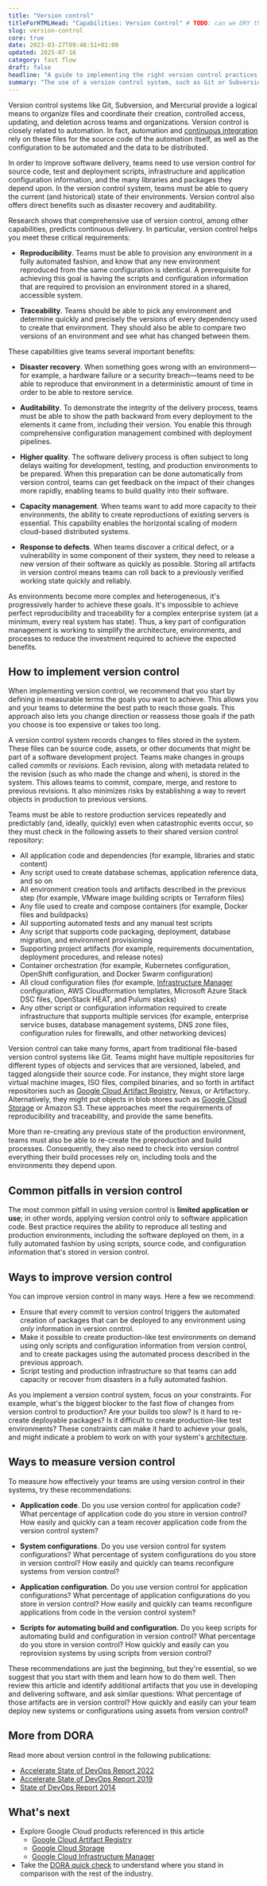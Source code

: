 ```yaml
---
title: "Version control"
titleForHTMLHead: "Capabilities: Version Control" # TODO: can we DRY this out?
slug: version-control
core: true
date: 2023-03-27T09:48:51+01:00
updated: 2025-07-16
category: fast flow
draft: false
headline: "A guide to implementing the right version control practices for reproducibility and traceability."
summary: "The use of a version control system, such as Git or Subversion, for all production artifacts, including application code, application configurations, system configurations, and scripts for automating build and configuration of environments."
---
```


Version control systems like Git, Subversion, and Mercurial provide a logical
means to organize files and coordinate their creation, controlled access,
updating, and deletion across teams and organizations. Version control is
closely related to automation. In fact, automation and
[continuous integration](/capabilities/continuous-integration) rely on these
files for the source code of the automation itself, as well as the
configuration to be automated and the data to be distributed.

In order to improve software delivery, teams need to use version control for
source code, test and deployment scripts, infrastructure and application
configuration information, and the many libraries and packages they depend upon.
In the version control system, teams must be able to query the current (and
historical) state of their environments. Version control also offers direct
benefits such as disaster recovery and auditability.

Research shows that comprehensive use of version control, among other
capabilities, predicts continuous delivery. In particular, version control helps
you meet these critical requirements:

* **Reproducibility**. Teams must be able to provision any environment in
    a fully automated fashion, and know that any new environment reproduced
    from the same configuration is identical. A prerequisite for achieving this
    goal is having the scripts and configuration information that are required
    to provision an environment stored in a shared, accessible system.

* **Traceability**. Teams should be able to pick any environment and
    determine quickly and precisely the versions of every dependency
    used to create that environment. They should also be able to compare two
    versions of an environment and see what has changed between them.

These capabilities give teams several important benefits:

* **Disaster recovery**. When something goes wrong with an
    environment—for example, a hardware failure or a security breach—teams need
    to be able to reproduce that environment in a deterministic amount of time
    in order to be able to restore service.

* **Auditability**. To demonstrate the integrity of the delivery process,
    teams must be able to show the path backward from every deployment to the
    elements it came from, including their version. You enable this through
    comprehensive configuration management combined with deployment pipelines.

* **Higher quality**. The software delivery process is often subject to
    long delays waiting for development, testing, and production environments
    to be prepared. When this preparation can be done automatically from
    version control, teams can get feedback on the impact of their changes more
    rapidly, enabling teams to build quality into their software.

* **Capacity management**. When teams want to add more capacity to their
    environments, the ability to create reproductions of existing servers is
    essential. This capability enables the horizontal scaling of modern
    cloud-based distributed systems.

* **Response to defects**. When teams discover a critical defect, or a
    vulnerability in some component of their system, they need to release a new
    version of their software as quickly as possible. Storing all artifacts in
    version control means teams can roll back to a previously verified working
    state quickly and reliably.

As environments become more complex and heterogeneous, it's progressively
harder to achieve these goals. It's impossible to achieve perfect
reproducibility and traceability for a complex enterprise
system (at a minimum, every real system has state). Thus, a key part
of configuration management is working to simplify the architecture,
environments, and processes to reduce the investment required to achieve the
expected benefits.

## How to implement version control

When implementing version control, we recommend that you start by defining in
measurable terms the goals you want to achieve. This allows you and your teams
to determine the best path to reach those goals. This approach also lets you
change direction or reassess those goals if the path you choose is too expensive
or takes too long.

A version control system records changes to files stored in the system. These
files can be source code, assets, or other documents that might be part of a
software development project. Teams make changes in groups called _commits_ or
_revisions_. Each revision, along with metadata related to the revision (such as
who made the change and when), is stored in the system. This allows teams to
commit, compare, merge, and restore to previous revisions. It also minimizes
risks by establishing a way to revert objects in production to previous
versions.

Teams must be able to restore production services repeatedly and predictably
(and, ideally, quickly) even when catastrophic events occur, so they must check
in the following assets to their shared version control repository:

* All application code and dependencies (for example, libraries and
    static content)
* Any script used to create database schemas, application reference data,
    and so on
* All environment creation tools and artifacts described in the
    previous step (for example, VMware image building scripts or
    Terraform files)
* Any file used to create and compose containers (for example, Docker
    files and buildpacks)
* All supporting automated tests and any manual test scripts
* Any script that supports code packaging, deployment, database migration,
    and environment provisioning
* Supporting project artifacts (for example, requirements documentation,
    deployment procedures, and release notes)
* Container orchestration (for example, Kubernetes configuration, OpenShift
    configuration, and Docker Swarm configuration)
* All cloud configuration files (for example,
    [Infrastructure Manager](https://cloud.google.com/infrastructure-manager/)
    configuration, AWS Cloudformation templates, Microsoft Azure Stack
    DSC files, OpenStack HEAT, and Pulumi stacks)
* Any other script or configuration information required to create
    infrastructure that supports multiple services (for example, enterprise
    service buses, database management systems, DNS zone files, configuration
    rules for firewalls, and other networking devices)

Version control can take many forms, apart from traditional file-based version
control systems like Git. Teams might have multiple repositories for different
types of objects and services that are versioned, labeled, and tagged alongside
their source code. For instance, they might store large virtual machine images,
ISO files, compiled binaries, and so forth in artifact repositories such as
[Google Cloud Artifact Registry](https://cloud.google.com/artifact-registry/),
Nexus, or Artifactory. Alternatively, they might put objects in blob stores such
as [Google Cloud Storage](https://cloud.google.com/storage) or Amazon S3. These
approaches meet the requirements of reproducibility and traceability, and
provide the same benefits.

More than re-creating any previous state of the production environment, teams
must also be able to re-create the preproduction and build processes.
Consequently, they also need to check into version control everything their
build processes rely on, including tools and the environments they depend upon.

## Common pitfalls in version control

The most common pitfall in using version control is **limited application or
use**; in other words,  applying version control only to software application
code. Best practice requires the ability to reproduce all testing and production
environments, including the software deployed on them, in a fully automated
fashion by using scripts, source code, and configuration information that's
stored in version control.

## Ways to improve version control

You can improve version control in many ways. Here a few we recommend:

* Ensure that every commit to version control triggers the automated
    creation of packages that can be deployed to any environment using *only*
    information in version control.
* Make it possible to create production-like test environments on demand
    using only scripts and configuration information from version control, and
    to create packages using the automated process described in
    the previous approach.
* Script testing and production infrastructure so that teams can add
    capacity or recover from disasters in a fully automated fashion.

As you implement a version control system, focus on your constraints. For
example, what's the biggest blocker to the fast flow of changes from version
control to production? Are your builds too slow? Is it hard to re-create
deployable packages? Is it difficult to create production-like test
environments? These constraints can make it hard to achieve your goals, and
might indicate a problem to work on with your system's
[architecture](/capabilities/loosely-coupled-teams).

## Ways to measure version control

To measure how effectively your teams are using version control in their
systems, try these recommendations:

* **Application code**. Do you use version control for application code?
    What percentage of application code do you store in version control? How
    easily and quickly can a team recover application code from the version
    control system?

* **System configurations**. Do you use version control for system
    configurations? What percentage of system configurations do you store in
    version control? How easily and quickly can teams reconfigure systems from
    version control?

* **Application configuration**. Do you use version control for
    application configurations? What percentage of application configurations
    do you store in version control? How easily and quickly can teams
    reconfigure applications from code in the version control system?

* **Scripts for automating build and configuration.** Do you keep scripts
    for automating build and configuration in version control? What percentage
    do you store in version control? How quickly and easily can you reprovision
    systems by using scripts from version control?

These recommendations are just the beginning, but they're essential, so we
suggest that you start with them and learn how to do them well. Then review this
article and identify additional artifacts that you use in developing and
delivering software, and ask similar questions: What percentage of those
artifacts are in version control? How quickly and easily can your team deploy
new systems or configurations using assets from version control?

## More from DORA

Read more about version control in the following publications:

* [Accelerate State of DevOps Report 2022](https://dora.dev/research/2022/dora-report/)
* [Accelerate State of DevOps Report 2019](https://dora.dev/research/2019/dora-report/)
* [State of DevOps Report 2014](https://dora.dev/research/2014/)

## What's next

* Explore Google Cloud products referenced in this article
  * [Google Cloud Artifact Registry](https://cloud.google.com/artifact-registry/)
  * [Google Cloud Storage](https://cloud.google.com/storage)
  * [Google Cloud Infrastructure Manager](https://cloud.google.com/infrastructure-manager/)
* Take the
    [DORA quick check](/quickcheck/)
    to understand where you stand in comparison with the rest of the industry.
